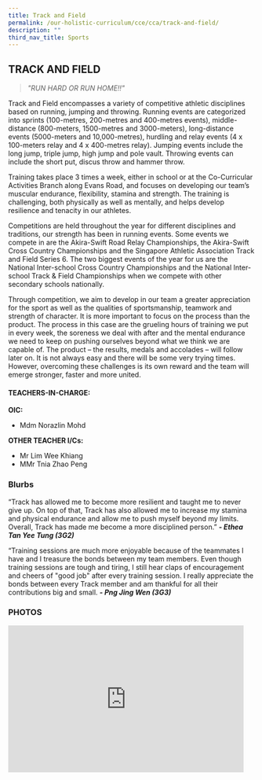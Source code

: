 ```yaml
---
title: Track and Field
permalink: /our-holistic-curriculum/cce/cca/track-and-field/
description: ""
third_nav_title: Sports
---
```

## **TRACK AND FIELD**

>*"RUN HARD OR RUN HOME!!"*

Track and Field encompasses a variety of competitive athletic disciplines based on running, jumping and throwing. Running events are categorized into sprints (100-metres, 200-metres and 400-metres events), middle-distance (800-meters, 1500-metres and 3000-meters), long-distance events (5000-meters and 10,000-metres), hurdling and relay events (4 x 100-meters relay and 4 x 400-metres relay). Jumping events include the long jump, triple jump, high jump and pole vault. Throwing events can include the short put, discus throw and hammer throw.

Training takes place 3 times a week, either in school or at the Co-Curricular Activities Branch along Evans Road, and focuses on developing our team’s muscular endurance, flexibility, stamina and strength. The training is challenging, both physically as well as mentally, and helps develop resilience and tenacity in our athletes.

Competitions are held throughout the year for different disciplines and traditions, our strength has been in running events. Some events we compete in are the Akira-Swift Road Relay Championships, the Akira-Swift Cross Country Championships and the Singapore Athletic Association Track and Field Series 6. The two biggest events of the year for us are the National Inter-school Cross Country Championships and the National Inter-school Track & Field Championships when we compete with other secondary schools nationally.

Through competition, we aim to develop in our team a greater appreciation for the sport as well as the qualities of sportsmanship, teamwork and strength of character. It is more important to focus on the process than the product. The process in this case are the grueling hours of training we put in every week, the soreness we deal with after and the mental endurance we need to keep on pushing ourselves beyond what we think we are capable of. The product – the results, medals and accolades – will follow later on. It is not always easy and there will be some very trying times. However, overcoming these challenges is its own reward and the team will emerge stronger, faster and more united.

#### **TEACHERS-IN-CHARGE:**
**OIC:**
* Mdm Norazlin Mohd

**OTHER TEACHER I/Cs:**
* Mr Lim Wee Khiang
* MMr Tnia Zhao Peng

### **Blurbs**

“Track has allowed me to become more resilient and taught me to never give up. On top of that, Track has also allowed me to increase my stamina and physical endurance and allow me to push myself beyond my limits. Overall, Track has made me become a more disciplined person.”
***- Ethea Tan Yee Tung (3G2)***


“Training sessions are much more enjoyable because of the teammates I have and I treasure the bonds between my team members. Even though training sessions are tough and tiring, I still hear claps of encouragement and cheers of "good job" after every training session. I really appreciate the bonds between every Track member and am thankful for all their contributions big and small.
***- Png Jing Wen (3G3)***


### **PHOTOS** ###

<iframe src="https://docs.google.com/presentation/d/e/2PACX-1vQykx6tkBaG_7UiKZ2dgdSjbOLoGg8A_ug_Ggebbl3cfHnPReO0nZxoR4NYMsKZwH-IO7MfvXQdWekE/embed?start=true&loop=true&delayms=3000" frameborder="0" width="480" height="299" allowfullscreen="true"></iframe>